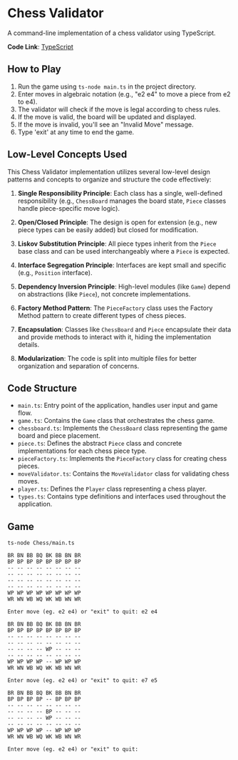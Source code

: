 # Chess Validator

A command-line implementation of a chess validator using TypeScript.

**Code Link**: [TypeScript](main.ts)

## How to Play

1. Run the game using `ts-node main.ts` in the project directory.
2. Enter moves in algebraic notation (e.g., "e2 e4" to move a piece from e2 to e4).
3. The validator will check if the move is legal according to chess rules.
4. If the move is valid, the board will be updated and displayed.
5. If the move is invalid, you'll see an "Invalid Move" message.
6. Type 'exit' at any time to end the game.

## Low-Level Concepts Used

This Chess Validator implementation utilizes several low-level design patterns and concepts to organize and structure the code effectively:

1. **Single Responsibility Principle**: Each class has a single, well-defined responsibility (e.g., `ChessBoard` manages the board state, `Piece` classes handle piece-specific move logic).

2. **Open/Closed Principle**: The design is open for extension (e.g., new piece types can be easily added) but closed for modification.

3. **Liskov Substitution Principle**: All piece types inherit from the `Piece` base class and can be used interchangeably where a `Piece` is expected.

4. **Interface Segregation Principle**: Interfaces are kept small and specific (e.g., `Position` interface).

5. **Dependency Inversion Principle**: High-level modules (like `Game`) depend on abstractions (like `Piece`), not concrete implementations.

6. **Factory Method Pattern**: The `PieceFactory` class uses the Factory Method pattern to create different types of chess pieces.

7. **Encapsulation**: Classes like `ChessBoard` and `Piece` encapsulate their data and provide methods to interact with it, hiding the implementation details.

8. **Modularization**: The code is split into multiple files for better organization and separation of concerns.

## Code Structure

* `main.ts`: Entry point of the application, handles user input and game flow.
* `game.ts`: Contains the `Game` class that orchestrates the chess game.
* `chessboard.ts`: Implements the `ChessBoard` class representing the game board and piece placement.
* `piece.ts`: Defines the abstract `Piece` class and concrete implementations for each chess piece type.
* `pieceFactory.ts`: Implements the `PieceFactory` class for creating chess pieces.
* `moveValidator.ts`: Contains the `MoveValidator` class for validating chess moves.
* `player.ts`: Defines the `Player` class representing a chess player.
* `types.ts`: Contains type definitions and interfaces used throughout the application.

## Game
```
ts-node Chess/main.ts

BR BN BB BQ BK BB BN BR
BP BP BP BP BP BP BP BP
-- -- -- -- -- -- -- --
-- -- -- -- -- -- -- --
-- -- -- -- -- -- -- --
-- -- -- -- -- -- -- --
WP WP WP WP WP WP WP WP
WR WN WB WQ WK WB WN WR

Enter move (eg. e2 e4) or "exit" to quit: e2 e4

BR BN BB BQ BK BB BN BR
BP BP BP BP BP BP BP BP
-- -- -- -- -- -- -- --
-- -- -- -- -- -- -- --
-- -- -- -- WP -- -- --
-- -- -- -- -- -- -- --
WP WP WP WP -- WP WP WP
WR WN WB WQ WK WB WN WR

Enter move (eg. e2 e4) or "exit" to quit: e7 e5

BR BN BB BQ BK BB BN BR
BP BP BP BP -- BP BP BP
-- -- -- -- -- -- -- --
-- -- -- -- BP -- -- --
-- -- -- -- WP -- -- --
-- -- -- -- -- -- -- --
WP WP WP WP -- WP WP WP
WR WN WB WQ WK WB WN WR

Enter move (eg. e2 e4) or "exit" to quit: 
```
